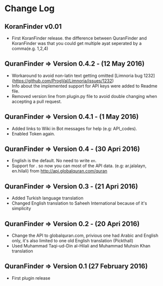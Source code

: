 # Change Log


## KoranFinder v0.01
 - First KoranFinder release. the difference between QuranFinder and
   KoranFinder was that you could get multiple ayat seperated by a comma(e.g.
   1,2,4)

## QuranFinder => Version 0.4.2 - (12 May 2016)
 - Workaround to avoid non-latin text getting omitted [Limnoria bug 1232] (https://github.com/ProgVal/Limnoria/issues/1232)
 - Info about the implemented support for API keys were added to Readme file.
 - Removed version line from plugin.py file to avoid double changing when accepting a pull request.

## QuranFinder => Version 0.4.1 - (1 May 2016)
 - Added links to Wiki in Bot messages for help (e.g: API\_codes).
 - Enabled Token again.

## QuranFinder => Version 0.4 - (30 Apri 2016)
 - English is the default. No need to write `en`.
 - Support for <lang>.<translation> so now you can most of the API data. (e.g: ar.jalalayn, en.hilali) from http://api.globalquran.com/quran

## QuranFinder => Version 0.3 - (21 Apri 2016)
 - Added Turkish language translation
 - Changed English translation to Saheeh International because of it's simplicity

## QuranFinder => Version 0.2 - (20 Apri 2016)
 - Change the API to globalquran.com, privious one had Arabic and English only, it's also limited to one old English translation (Pickthall)
 - Used Muhammad Taqi-ud-Din al-Hilali and Muhammad Muhsin Khan translation


## QuranFinder => Version 0.1 (27 February 2016)
 - First plugin release
